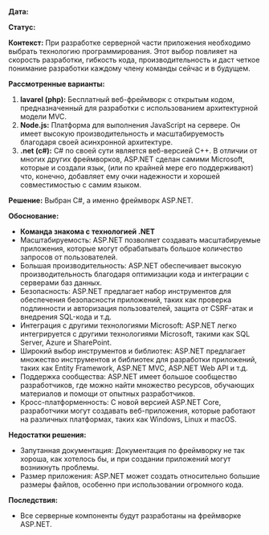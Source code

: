 **Дата:**

**Статус:**

**Контекст:** При разработке серверной части приложения необходимо выбрать технологию программирования. Этот выбор повлияет на скорость разработки, гибкость кода, производительность и даст четкое понимание разработки каждому члену команды сейчас и в будущем.

**Рассмотренные варианты:**
1. **lavarel (php):** Бесплатный веб-фреймворк с открытым кодом, предназначенный для разработки с использованием архитектурной модели MVC.
2. **Node.js:** Платформа для выполнения JavaScript на сервере. Он имеет высокую производительность и масштабируемость благодаря своей асинхронной архитектуре.
3. **.net (c#):** C# по своей сути является веб-версией C++. В отличии от многих других фреймворков, ASP.NET сделан самими Microsoft, которые и создали язык, (или по крайней мере его поддерживают) что, конечно, добавляет ему очки надежности и хорошей совместимостью с самим языком.

**Решение:** Выбран С#, а именно фреймворк ASP.NET.

**Обоснование:**
- **Команда знакома с технологией .NET**
- Масштабируемость: ASP.NET позволяет создавать масштабируемые приложения, которые могут обрабатывать большое количество запросов от пользователей.
- Большая производительность: ASP.NET обеспечивает высокую производительность благодаря оптимизации кода и интеграции с серверами баз данных.
- Безопасность: ASP.NET предлагает набор инструментов для обеспечения безопасности приложений, таких как проверка подлинности и авторизация пользователей, защита от CSRF-атак и внедрения SQL-кода и т.д.
- Интеграция с другими технологиями Microsoft: ASP.NET легко интегрируется с другими технологиями Microsoft, такими как SQL Server, Azure и SharePoint.
- Широкий выбор инструментов и библиотек: ASP.NET предлагает множество инструментов и библиотек для разработки приложений, таких как Entity Framework, ASP.NET MVC, ASP.NET Web API и т.д.
- Поддержка сообщества: ASP.NET имеет большое сообщество разработчиков, где можно найти множество ресурсов, обучающих материалов и помощи от опытных разработчиков.
- Кросс-платформенность: С новой версией ASP.NET Core, разработчики могут создавать веб-приложения, которые работают на различных платформах, таких как Windows, Linux и macOS.

**Недостатки решения:** 
- Запутанная документация: Документация по фреймворку не так хороша, как хотелось бы, и при создании приложений могут возникнуть проблемы.
- Размер приложения: ASP.NET может создать относительно большие размеры файлов, особенно при использовании огромного кода.

**Последствия:**
- Все серверные компоненты будут разработаны на фреймворке ASP.NET.